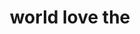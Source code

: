 ---
pid: fs319
title: world love the
location_transcription: at the franklin square park
coordinates: "[-75.150314747577, 39.95562567458]"
zipcode: 
gen_neighborhood: 
neighborhood: 
outside_phl: 
age: '5'
age_range: "<6"
instagram: 
image_file_name: fs_319.jpg
proposal_transcription: 
topic: Love
topic_summary: '0'
type: Other No Form
keywords_other: Franklin Square
credit: Euro Morris
image_labels: 
twitter: 
facebook: 
permalink: "/monuments/fs319/"
layout: item-page
---